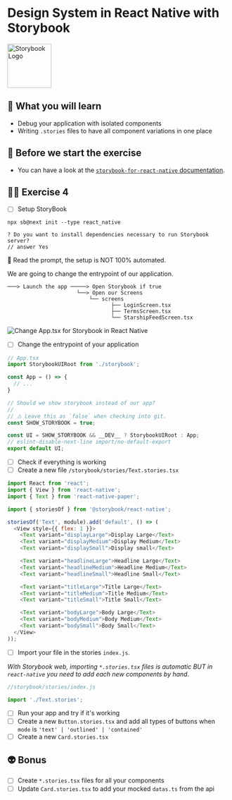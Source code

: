 # Design System in React Native with Storybook

<img src="https://user-images.githubusercontent.com/81434852/149155798-e564e0c7-dcb2-4d24-b426-e41edaa8776b.png" width="100px" height="100px" alt="Storybook Logo" />

## 📡 What you will learn

- Debug your application with isolated components
- Writing `.stories` files to have all component variations in one place

## 👾 Before we start the exercise

- You can have a look at the [`storybook-for-react-native` documentation](https://github.com/storybookjs/react-native#storybook-for-react-native).

## 👨‍🚀 Exercise 4

- [ ] Setup StoryBook

```console
npx sb@next init --type react_native
```

```console
? Do you want to install dependencies necessary to run Storybook server?
// answer Yes
```

🔭 Read the prompt, the setup is NOT 100% automated.

We are going to change the entrypoint of our application.

```console
───> Launch the app ─────> Open Storybook if true
                      └──> Open our Screens
                          └── screens
                                 ├── LoginScreen.tsx
                                 ├── TermsScreen.tsx
                                 └── StarshipFeedScreen.tsx
```

![Change App.tsx for Storybook in React Native](https://raw.githubusercontent.com/flexbox/react-native-workshop/main/challenges/ecosystem/storybook-booting.png)

- [ ] Change the entrypoint of your application

```javascript
// App.tsx
import StorybookUIRoot from './storybook';

const App = () => {
  // ...
}

// Should we show storybook instead of our app?
//
// ⚠️ Leave this as `false` when checking into git.
const SHOW_STORYBOOK = true;

const UI = SHOW_STORYBOOK && __DEV__ ? StorybookUIRoot : App;
// eslint-disable-next-line import/no-default-export
export default UI;
```

- [ ] Check if everything is working
- [ ] Create a new file `/storybook/stories/Text.stories.tsx`

```javascript
import React from 'react';
import { View } from 'react-native';
import { Text } from 'react-native-paper';

import { storiesOf } from '@storybook/react-native';

storiesOf('Text', module).add('default', () => (
  <View style={{ flex: 1 }}>
    <Text variant="displayLarge">Display Large</Text>
    <Text variant="displayMedium">Display Medium</Text>
    <Text variant="displaySmall">Display small</Text>

    <Text variant="headlineLarge">Headline Large</Text>
    <Text variant="headlineMedium">Headline Medium</Text>
    <Text variant="headlineSmall">Headline Small</Text>

    <Text variant="titleLarge">Title Large</Text>
    <Text variant="titleMedium">Title Medium</Text>
    <Text variant="titleSmall">Title Small</Text>

    <Text variant="bodyLarge">Body Large</Text>
    <Text variant="bodyMedium">Body Medium</Text>
    <Text variant="bodySmall">Body Small</Text>
  </View>
));
```

- [ ] Import your file in the stories `index.js`.

_With Storybook web, importing `*.stories.tsx` files is automatic BUT in `react-native` you need to add each new components by hand_.

```javascript
//storybook/stories/index.js

import './Text.stories';
```

- [ ] Run your app and try if it's working
- [ ] Create a new `Button.stories.tsx` and add all types of buttons when `mode` is `'text' | 'outlined' | 'contained'`
- [ ] Create a new `Card.stories.tsx`

## 👽 Bonus

- [ ] Create `*.stories.tsx` files for all your components
- [ ] Update `Card.stories.tsx` to add your mocked `datas.ts` from the api
